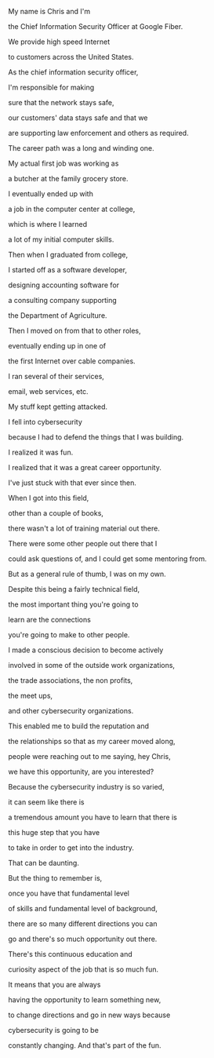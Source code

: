 My name is Chris and I'm 

the Chief Information Security Officer at Google Fiber. 

We provide high speed Internet 

to customers across the United States. 

As the chief information security officer, 

I'm responsible for making 

sure that the network stays safe, 

our customers' data stays safe and that we 

are supporting law enforcement and others as required. 

The career path was a long and winding one. 

My actual first job was working as 

a butcher at the family grocery store. 

I eventually ended up with 

a job in the computer center at college, 

which is where I learned 

a lot of my initial computer skills. 

Then when I graduated from college, 

I started off as a software developer, 

designing accounting software for 

a consulting company supporting 

the Department of Agriculture. 

Then I moved on from that to other roles, 

eventually ending up in one of 

the first Internet over cable companies. 

I ran several of their services, 

email, web services, etc. 

My stuff kept getting attacked. 

I fell into cybersecurity 

because I had to defend the things that I was building. 

I realized it was fun. 

I realized that it was a great career opportunity. 

I've just stuck with that ever since then. 

When I got into this field, 

other than a couple of books, 

there wasn't a lot of training material out there. 

There were some other people out there that I 

could ask questions of, and I could get some mentoring from. 

But as a general rule of thumb, I was on my own. 

Despite this being a fairly technical field, 

the most important thing you're going to 

learn are the connections 

you're going to make to other people. 

I made a conscious decision to become actively 

involved in some of the outside work organizations, 

the trade associations, the non profits, 

the meet ups, 

and other cybersecurity organizations. 

This enabled me to build the reputation and 

the relationships so that as my career moved along, 

people were reaching out to me saying, hey Chris, 

we have this opportunity, are you interested? 

Because the cybersecurity industry is so varied, 

it can seem like there is 

a tremendous amount you have to learn that there is 

this huge step that you have 

to take in order to get into the industry. 

That can be daunting. 

But the thing to remember is, 

once you have that fundamental level 

of skills and fundamental level of background, 

there are so many different directions you can 

go and there's so much opportunity out there. 

There's this continuous education and 

curiosity aspect of the job that is so much fun. 

It means that you are always 

having the opportunity to learn something new, 

to change directions and go in new ways because 

cybersecurity is going to be 

constantly changing. And that's part of the fun.